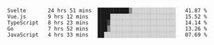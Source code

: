 <!--START_SECTION:waka-->
```text
Svelte       24 hrs 51 mins  ██████████▒░░░░░░░░░░░░░░   41.87 % 
Vue.js       9 hrs 12 mins   ████░░░░░░░░░░░░░░░░░░░░░   15.52 % 
TypeScript   8 hrs 23 mins   ███▓░░░░░░░░░░░░░░░░░░░░░   14.14 % 
Go           7 hrs 52 mins   ███▒░░░░░░░░░░░░░░░░░░░░░   13.26 % 
JavaScript   4 hrs 33 mins   ██░░░░░░░░░░░░░░░░░░░░░░░   07.69 % 
```
<!--END_SECTION:waka-->
